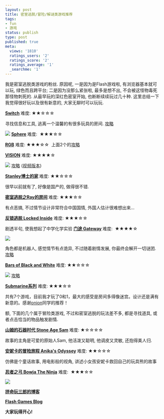 ```yaml
---
layout: post
title: 密室逃脱/冒险/解谜类游戏推荐
tags:
- fun
- 游戏
status: publish
type: post
published: true
meta:
  views: '1810'
  ratings_users: '2'
  ratings_score: '2'
  ratings_average: '1'
  _searchme: '1'
---
```

我是密室逃脱类游戏的粉丝. 原因呢, 一是因为是Flash游戏啦, 有浏览器基本就可以玩, 绿色而且跨平台; 二是因为没那么紧张啦, 最多是想不出, 不会被这怪物毒死那怪物刺死的. 从最早玩的深红色密室开始, 也断断续续玩过几十种. 这里总结一下我觉得很好玩以及很有新意的, 大家无聊时可以玩玩.

<strong><a href="http://neutralxe.net/esc/r1.html">Switch</a> </strong> 难度: ★★☆☆☆

寻找信息和工具, 逃离一个温馨的有很多玩具的房间. <a href="http://gamesuy.blogspot.com/2008/06/switch-walkthrough.html" target="_blank">攻略</a>


![](https://dl.dropboxusercontent.com/u/308058/blogimages/2010/07/switch.jpg)
<strong><a href="http://neutralxe.net/esc/sphere.html">Sphere</a> </strong> 难度:  ★★★☆☆

<strong><a href="http://neutralxe.net/esc/rgb.html">RGB</a></strong> 难度: ★★★☆☆  上面2个的<a href="http://club.pchome.net/topic_1_15_1950984__.html" target="_blank">攻略</a>

<strong><a href="http://neutralxe.net/esc/vision.html">VISION</a></strong> 难度: ★★★★☆


![](https://dl.dropboxusercontent.com/u/308058/blogimages/2010/07/vision.jpg)
<a href="http://blog.yam.com/kwai84/article/15885444" target="_blank">攻略</a> (<a href="http://www.youtube.com/watch?v=W4M1zhz7D9I" target="_blank">视频版本</a>)

<strong><a href="http://my.dongua.com/flashgame/blog!entry/243.entry" target="_blank">Stanley博士的家</a></strong><strong> </strong> 难度: ★★☆☆☆

很早以前就有了, 好像是国产的, 做得很不错.

<strong><a href="http://my.dongua.com/flashgame/blog!entry/107.entry" target="_blank">密室逃脱之Ray的房间</a></strong><strong> </strong> 难度: ★★★☆☆

有点恶搞, 不过情节设计非常符合中国国情, 外国人估计很难想出来...

<strong><a href="http://my.dongua.com/flashgame/blog!entry/4696.entry" target="_blank">反锁逃脱 Locked Inside</a></strong> 难度: ★★★☆☆

剧透半句, 使我想起了中学化学实验
<strong><a href="http://www.miniclip.com/games/gateway/en/" target="_blank">门途 Gateway</a> </strong> 难度:  ★★★★☆

![](http://azaleasays.files.wordpress.com/2009/02/gateway.jpg)


角色都是机器人, 感觉情节有点诡异, 不过随着剧情发展, 你最终会解开一切谜团.   <a href="http://www.google.com/search?q=gateway+walkthrough&amp;btnGNS=Search+youtube.com&amp;oi=navquery_searchbox&amp;sa=X&amp;as_sitesearch=youtube.com&amp;hl=en&amp;newwindow=1" target="_blank">攻略</a>

<strong><a href="http://www.flashninjaclan.com/play_games/3226_Bars_of_Black_and_White.php" target="_blank">Bars of Black and White</a> </strong> 难度: ★★☆☆☆


![](http://azaleasays.files.wordpress.com/2009/02/barsofblackandwhite.jpg)
<a href="http://www.youtube.com/watch?v=zjsKbszV8Zw" target="_blank">攻略</a>

<strong><a href="http://www.agame.com/games/submachine/submachine.html" target="_blank">Submarine系列</a></strong> 难度: ★★★☆☆

共有7个游戏，目前我才玩了0和1，最大的感受是房间多得像迷宫。设计还是满有新意的。感谢<a href="http://sphinxace.spaces.live.com/" target="_blank">onion</a>同学的推荐！

额, 下面的几个属于冒险类游戏, 不过和密室逃脱的玩法差不多, 都是寻找道具, 或者点击恰当的物品触发剧情.

<strong><a href="http://my.dongua.com/flashgame/blog!entry/1865.entry" target="_blank">山姆的石器时代 Stone Age Sam</a></strong><strong> </strong> 难度: ★☆☆☆☆

故事的主角是可爱的原始人Sam, 他活泼又聪明, 他调皮又灵敏, 还抱得美人归.

<strong><a href="http://my.dongua.com/flashgame/blog!entry/3394.entry" target="_blank">安妮卡的冒险旅程 Anika's Odyssey</a></strong><strong> </strong> 难度: ★★☆☆☆

仿佛是个童话故事, 用电影般的视角, 讲述小女孩安妮卡救回自己的玩具熊的故事

<strong><a href="http://my.dongua.com/flashgame/blog!entry/656.entry" target="_blank">忍者之弓 Bowja The Ninja</a></strong> 难度:  ★★★☆☆


![](http://azaleasays.files.wordpress.com/2009/02/ninja.jpg)
<a href="http://my.dongua.com/flashgame/" target="_blank"><strong/></a>

<a href="http://my.dongua.com/flashgame/" target="_blank"><strong>拼命玩三郎的博客</strong></a>

<strong><a href="http://www.fncgamesblog.com/" target="_blank">Flash Games Blog</a></strong>

大家玩得开心!
